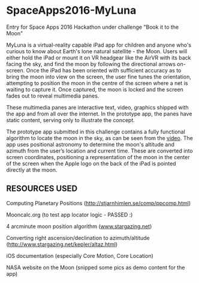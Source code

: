 # SpaceApps2016-MyLuna
Entry for Space Apps 2016 Hackathon under challenge "Book it to the Moon"

MyLuna is a virtual-reality capable iPad app for children and anyone who's 
curious to know about Earth's lone natural satellite - the Moon. Users will 
either hold the iPad or mount it on VR headgear like the AirVR with its back 
facing the sky, and find the moon by following the directional arrows 
on-screen. Once the iPad has been oriented with sufficient accuracy as to bring 
the moon into view on the screen, the user fine tunes the orientation, 
attempting to position the moon in the centre of the screen where a net is waiting 
to capture it. Once captured, the moon is locked and the screen fades out to reveal 
multimedia panes.

These multimedia panes are interactive text, video, graphics shipped with the app
and from all over the internet. In the prototype app, the panes have static content,
serving only to illustrate the concept.

The prototype app submitted in this challenge contains a fully functional algorithm
to locate the moon in the sky, as can be seen from the [video](https://youtu.be/xBxJ6Io8IKw).
The app uses positional astronomy to determine the moon's altitude and azimuth from the 
user’s location and current time. These are converted into screen coordinates, positioning 
a representation of the moon in the center of the screen when the Apple logo on the back of 
the iPad is pointed directly at the moon.

## RESOURCES USED
Computing Planetary Positions (http://stjarnhimlen.se/comp/ppcomp.html)

Mooncalc.org (to test app locator logic - PASSED :)

4 arcminute moon position algorithm (www.stargazing.net)

Converting right ascension/declination to azimuth/altitude (http://www.stargazing.net/kepler/altaz.html)

iOS documentation (especially Core Motion, Core Location)

NASA website on the Moon (snipped some pics as demo content for the app)
